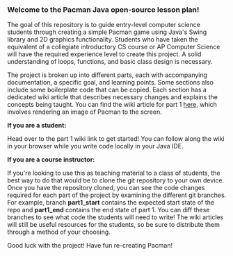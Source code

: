 ### Welcome to the Pacman Java open-source lesson plan! ###

The goal of this repository is to guide entry-level computer science students through creating a simple Pacman game using Java's Swing library and 2D graphics functionality. Students who have taken the equivalent of a collegiate introductory CS course or AP Computer Science will have the required experience level to create this project. A solid understanding of loops, functions, and basic class design is necessary.

The project is broken up into different parts, each with accompanying documentation, a specific goal, and learning points. Some sections also include some boilerplate code that can be copied. Each section has a dedicated wiki article that describes necessary changes and explains the concepts being taught. You can find the wiki article for part 1 [here](https://github.com/agulen/PacmanJava/wiki/Part-1), which involves rendering an image of Pacman to the screen.

**If you are a student:**

Head over to the part 1 wiki link to get started! You can follow along the wiki in your browser while you write code locally in your Java IDE. 


**If you are a course instructor:**

If you're looking to use this as teaching material to a class of students, the best way to do that would be to clone the git repository to your own device. Once you have the repository cloned, you can see the code changes required for each part of the project by examining the different git branches. For example, branch **part1_start** contains the expected start state of the repo and **part1_end** contains the end state of part 1. You can diff these branches to see what code the students will need to write! The wiki articles will still be useful resources for the students, so be sure to distribute them through a method of your choosing.

Good luck with the project! Have fun re-creating Pacman!

